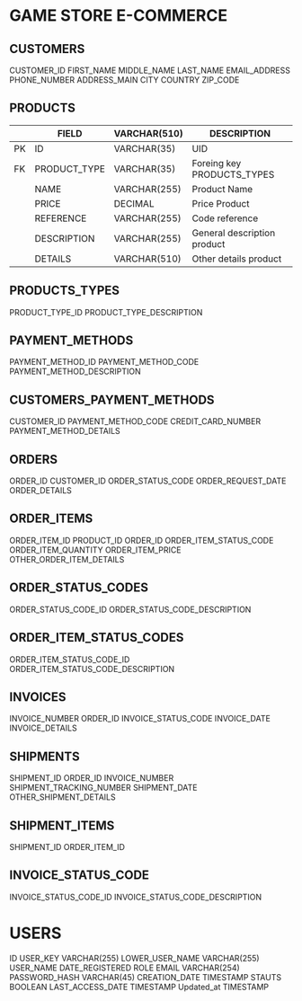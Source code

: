 # GAME STORE E-COMMERCE

## CUSTOMERS

CUSTOMER_ID
FIRST_NAME
MIDDLE_NAME
LAST_NAME
EMAIL_ADDRESS
PHONE_NUMBER
ADDRESS_MAIN
CITY
COUNTRY
ZIP_CODE

## PRODUCTS

|   |FIELD          | VARCHAR(510) | DESCRIPTION                  |
|---|---------------|--------------|------------------------------|
|PK |ID             | VARCHAR(35)  | UID                          |
|FK |PRODUCT_TYPE   | VARCHAR(35)  | Foreing key PRODUCTS_TYPES   |
|   |NAME           | VARCHAR(255) | Product Name                 |
|   |PRICE          | DECIMAL      | Price Product                |
|   |REFERENCE      | VARCHAR(255) | Code reference               |
|   |DESCRIPTION    | VARCHAR(255) | General description product  |
|   |DETAILS        | VARCHAR(510) | Other details product        |

## PRODUCTS_TYPES

PRODUCT_TYPE_ID
PRODUCT_TYPE_DESCRIPTION

## PAYMENT_METHODS

PAYMENT_METHOD_ID
PAYMENT_METHOD_CODE
PAYMENT_METHOD_DESCRIPTION

## CUSTOMERS_PAYMENT_METHODS

CUSTOMER_ID
PAYMENT_METHOD_CODE
CREDIT_CARD_NUMBER
PAYMENT_METHOD_DETAILS

## ORDERS

ORDER_ID
CUSTOMER_ID
ORDER_STATUS_CODE
ORDER_REQUEST_DATE
ORDER_DETAILS

## ORDER_ITEMS

ORDER_ITEM_ID
PRODUCT_ID
ORDER_ID
ORDER_ITEM_STATUS_CODE
ORDER_ITEM_QUANTITY
ORDER_ITEM_PRICE
OTHER_ORDER_ITEM_DETAILS

## ORDER_STATUS_CODES

ORDER_STATUS_CODE_ID
ORDER_STATUS_CODE_DESCRIPTION

## ORDER_ITEM_STATUS_CODES

ORDER_ITEM_STATUS_CODE_ID
ORDER_ITEM_STATUS_CODE_DESCRIPTION

## INVOICES

INVOICE_NUMBER
ORDER_ID
INVOICE_STATUS_CODE
INVOICE_DATE
INVOICE_DETAILS

## SHIPMENTS

SHIPMENT_ID
ORDER_ID
INVOICE_NUMBER
SHIPMENT_TRACKING_NUMBER
SHIPMENT_DATE
OTHER_SHIPMENT_DETAILS

## SHIPMENT_ITEMS

SHIPMENT_ID
ORDER_ITEM_ID

## INVOICE_STATUS_CODE

INVOICE_STATUS_CODE_ID
INVOICE_STATUS_CODE_DESCRIPTION

# USERS

ID
USER_KEY VARCHAR(255)
LOWER_USER_NAME VARCHAR(255)
USER_NAME
DATE_REGISTERED
ROLE
EMAIL VARCHAR(254)
PASSWORD_HASH VARCHAR(45)
CREATION_DATE TIMESTAMP
STAUTS BOOLEAN
LAST_ACCESS_DATE TIMESTAMP
Updated_at TIMESTAMP

